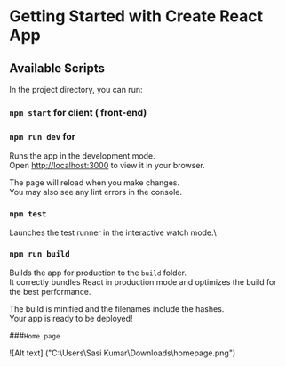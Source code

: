 # Getting Started with Create React App



## Available Scripts

In the project directory, you can run:

### `npm start` for client ( front-end)
### `npm run dev` for 

Runs the app in the development mode.\
Open [http://localhost:3000](http://localhost:3000) to view it in your browser.

The page will reload when you make changes.\
You may also see any lint errors in the console.

### `npm test`

Launches the test runner in the interactive watch mode.\

### `npm run build`

Builds the app for production to the `build` folder.\
It correctly bundles React in production mode and optimizes the build for the best performance.

The build is minified and the filenames include the hashes.\
Your app is ready to be deployed!

###`Home page`

![Alt text] ("C:\Users\Sasi Kumar\Downloads\homepage.png")
